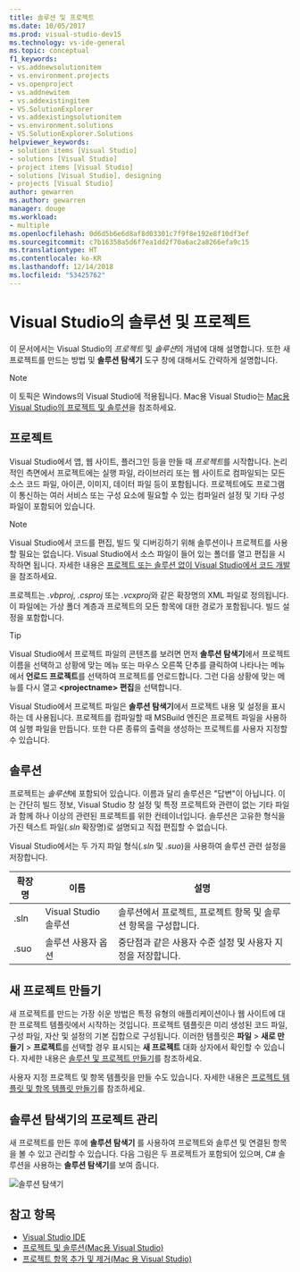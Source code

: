 ```yaml
---
title: 솔루션 및 프로젝트
ms.date: 10/05/2017
ms.prod: visual-studio-dev15
ms.technology: vs-ide-general
ms.topic: conceptual
f1_keywords:
- vs.addnewsolutionitem
- vs.environment.projects
- vs.openproject
- vs.addnewitem
- vs.addexistingitem
- VS.SolutionExplorer
- vs.addexistingsolutionitem
- vs.environment.solutions
- VS.SolutionExplorer.Solutions
helpviewer_keywords:
- solution items [Visual Studio]
- solutions [Visual Studio]
- project items [Visual Studio]
- solutions [Visual Studio], designing
- projects [Visual Studio]
author: gewarren
ms.author: gewarren
manager: douge
ms.workload:
- multiple
ms.openlocfilehash: 0d6d5b6e6d8af8d03301c7f9f8e192e8f10df3ef
ms.sourcegitcommit: c7b16358a5d6f7ea1dd2f70a6ac2a8266efa9c15
ms.translationtype: HT
ms.contentlocale: ko-KR
ms.lasthandoff: 12/14/2018
ms.locfileid: "53425762"
---
```

# <a name="solutions-and-projects-in-visual-studio"></a>Visual Studio의 솔루션 및 프로젝트

이 문서에서는 Visual Studio의 *프로젝트* 및 *솔루션*의 개념에 대해 설명합니다. 또한 새 프로젝트를 만드는 방법 및 **솔루션 탐색기** 도구 창에 대해서도 간략하게 설명합니다.

> [!NOTE]
> 이 토픽은 Windows의 Visual Studio에 적용됩니다. Mac용 Visual Studio는 [Mac용 Visual Studio의 프로젝트 및 솔루션](/visualstudio/mac/projects-and-solutions)을 참조하세요.

## <a name="projects"></a>프로젝트

Visual Studio에서 앱, 웹 사이트, 플러그인 등을 만들 때 *프로젝트*를 시작합니다. 논리적인 측면에서 프로젝트에는 실행 파일, 라이브러리 또는 웹 사이트로 컴파일되는 모든 소스 코드 파일, 아이콘, 이미지, 데이터 파일 등이 포함됩니다. 프로젝트에도 프로그램이 통신하는 여러 서비스 또는 구성 요소에 필요할 수 있는 컴파일러 설정 및 기타 구성 파일이 포함되어 있습니다.

> [!NOTE]
> Visual Studio에서 코드를 편집, 빌드 및 디버깅하기 위해 솔루션이나 프로젝트를 사용할 필요는 없습니다. Visual Studio에서 소스 파일이 들어 있는 폴더를 열고 편집을 시작하면 됩니다. 자세한 내용은 [프로젝트 또는 솔루션 없이 Visual Studio에서 코드 개발](../ide/develop-code-in-visual-studio-without-projects-or-solutions.md)을 참조하세요.

프로젝트는 *.vbproj*, *.csproj* 또는 *.vcxproj*와 같은 확장명의 XML 파일로 정의됩니다. 이 파일에는 가상 폴더 계층과 프로젝트의 모든 항목에 대한 경로가 포함됩니다. 빌드 설정을 포함합니다.

> [!TIP]
> Visual Studio에서 프로젝트 파일의 콘텐츠를 보려면 먼저 **솔루션 탐색기**에서 프로젝트 이름을 선택하고 상황에 맞는 메뉴 또는 마우스 오른쪽 단추를 클릭하여 나타나는 메뉴에서 **언로드 프로젝트**를 선택하여 프로젝트를 언로드합니다. 그런 다음 상황에 맞는 메뉴를 다시 열고 **\<projectname\> 편집**을 선택합니다.

Visual Studio에서 프로젝트 파일은 **솔루션 탐색기**에서 프로젝트 내용 및 설정을 표시하는 데 사용됩니다. 프로젝트를 컴파일할 때 MSBuild 엔진은 프로젝트 파일을 사용하여 실행 파일을 만듭니다. 또한 다른 종류의 출력을 생성하는 프로젝트를 사용자 지정할 수 있습니다.

## <a name="solutions"></a>솔루션

프로젝트는 *솔루션*에 포함되어 있습니다. 이름과 달리 솔루션은 "답변"이 아닙니다. 이는 간단히 빌드 정보, Visual Studio 창 설정 및 특정 프로젝트와 관련이 없는 기타 파일과 함께 하나 이상의 관련된 프로젝트를 위한 컨테이너입니다. 솔루션은 고유한 형식을 가진 텍스트 파일(*.sln* 확장명)로 설명되고 직접 편집할 수 없습니다.

Visual Studio에서는 두 가지 파일 형식(*.sln* 및 *.suo*)을 사용하여 솔루션 관련 설정을 저장합니다.

|확장명|이름|설명|
|---------------|----------|-----------------|
|.sln|Visual Studio 솔루션|솔루션에서 프로젝트, 프로젝트 항목 및 솔루션 항목을 구성합니다.|
|.suo|솔루션 사용자 옵션|중단점과 같은 사용자 수준 설정 및 사용자 지정을 저장합니다.|

## <a name="create-new-projects"></a>새 프로젝트 만들기

새 프로젝트를 만드는 가장 쉬운 방법은 특정 유형의 애플리케이션이나 웹 사이트에 대한 프로젝트 템플릿에서 시작하는 것입니다. 프로젝트 템플릿은 미리 생성된 코드 파일, 구성 파일, 자산 및 설정의 기본 집합으로 구성됩니다. 이러한 템플릿은 **파일** > **새로 만들기** > **프로젝트**를 선택할 경우 표시되는 **새 프로젝트** 대화 상자에서 확인할 수 있습니다. 자세한 내용은 [솔루션 및 프로젝트 만들기](../ide/creating-solutions-and-projects.md)를 참조하세요.

사용자 지정 프로젝트 및 항목 템플릿을 만들 수도 있습니다. 자세한 내용은 [프로젝트 템플릿 및 항목 템플릿 만들기](../ide/creating-project-and-item-templates.md)를 참조하세요.

## <a name="manage-projects-in-solution-explorer"></a>솔루션 탐색기의 프로젝트 관리

새 프로젝트를 만든 후에 **솔루션 탐색기** 를 사용하여 프로젝트와 솔루션 및 연결된 항목을 볼 수 있고 관리할 수 있습니다. 다음 그림은 두 프로젝트가 포함되어 있으며, C# 솔루션을 사용하는 **솔루션 탐색기**를 보여 줍니다.

![솔루션 탐색기](../ide/media/vs2015_solution_explorer.png)

## <a name="see-also"></a>참고 항목

- [Visual Studio IDE](../get-started/visual-studio-ide.md)
- [프로젝트 및 솔루션(Mac용 Visual Studio)](/visualstudio/mac/projects-and-solutions)
- [프로젝트 항목 추가 및 제거(Mac 용 Visual Studio)](/visualstudio/mac/add-and-remove-project-items)